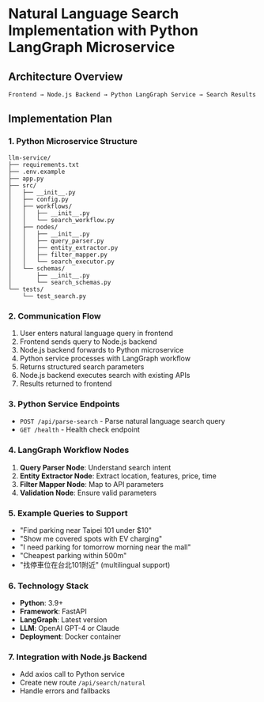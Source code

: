 # Natural Language Search Implementation with Python LangGraph Microservice

## Architecture Overview

```
Frontend → Node.js Backend → Python LangGraph Service → Search Results
```

## Implementation Plan

### 1. Python Microservice Structure
```
llm-service/
├── requirements.txt
├── .env.example
├── app.py
├── src/
│   ├── __init__.py
│   ├── config.py
│   ├── workflows/
│   │   ├── __init__.py
│   │   └── search_workflow.py
│   ├── nodes/
│   │   ├── __init__.py
│   │   ├── query_parser.py
│   │   ├── entity_extractor.py
│   │   ├── filter_mapper.py
│   │   └── search_executor.py
│   └── schemas/
│       ├── __init__.py
│       └── search_schemas.py
└── tests/
    └── test_search.py
```

### 2. Communication Flow
1. User enters natural language query in frontend
2. Frontend sends query to Node.js backend
3. Node.js backend forwards to Python microservice
4. Python service processes with LangGraph workflow
5. Returns structured search parameters
6. Node.js backend executes search with existing APIs
7. Results returned to frontend

### 3. Python Service Endpoints
- `POST /api/parse-search` - Parse natural language search query
- `GET /health` - Health check endpoint

### 4. LangGraph Workflow Nodes
1. **Query Parser Node**: Understand search intent
2. **Entity Extractor Node**: Extract location, features, price, time
3. **Filter Mapper Node**: Map to API parameters
4. **Validation Node**: Ensure valid parameters

### 5. Example Queries to Support
- "Find parking near Taipei 101 under $10"
- "Show me covered spots with EV charging"
- "I need parking for tomorrow morning near the mall"
- "Cheapest parking within 500m"
- "找停車位在台北101附近" (multilingual support)

### 6. Technology Stack
- **Python**: 3.9+
- **Framework**: FastAPI
- **LangGraph**: Latest version
- **LLM**: OpenAI GPT-4 or Claude
- **Deployment**: Docker container

### 7. Integration with Node.js Backend
- Add axios call to Python service
- Create new route `/api/search/natural`
- Handle errors and fallbacks
